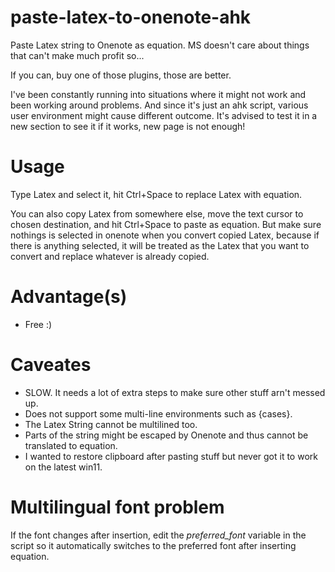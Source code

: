 # paste-latex-to-onenote-ahk
 Paste Latex string to Onenote as equation. MS doesn't care about things that can't make much profit so...
 
 If you can, buy one of those plugins, those are better.
 
 I've been constantly running into situations where it might not work and been working around problems. And since it's just an ahk script, various user environment might cause different outcome. It's advised to test it in a new section to see it if it works, new page is not enough!

# Usage
 Type Latex and select it, hit Ctrl+Space to replace Latex with equation.
 
 You can also copy Latex from somewhere else, move the text cursor to chosen destination, and hit Ctrl+Space to paste as equation. But make sure nothings is selected in onenote when you convert copied Latex, because if there is anything selected, it will be treated as the Latex that you want to convert and replace whatever is already copied.
 
# Advantage(s)
 - Free :)
 
# Caveates
 - SLOW. It needs a lot of extra steps to make sure other stuff arn't messed up.
 - Does not support some multi-line environments such as {cases}.
 - The Latex String cannot be multilined too.
 - Parts of the string might be escaped by Onenote and thus cannot be translated to equation.
 - I wanted to restore clipboard after pasting stuff but never got it to work on the latest win11.

# Multilingual font problem
 If the font changes after insertion, edit the *preferred_font* variable in the script so it automatically switches to the preferred font after inserting equation.
